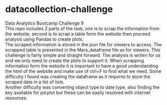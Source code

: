 # datacollection-challenge
Data Analytics Bootcamp Challenge 9  
This repo includes 2 parts of the task, one is to scrap the information from the website, second is to scrap a table form the website then proceed analysis using Pandas to create plots.  
The scraped information is stored in the json file for viewers to access. The scrapped table is presented in the Mars_dataframe file as for viewers. 
This challenge is fairly simple and straight forward. The analysis is writen for us and we only need to create the plots to support it. 
When scrapping information form the website it is important to have a good understanding the html of the website and make use of ctrl+F to find what we need. 
Some difficulty I found was creating the dataframe as it requires to store the scraped data in a list of lists.  
Another difficulty was converting object type to date type, also finding the key available for pd.plot but these can be easily resolved with internet resources. 
